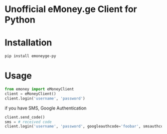 Unofficial eMoney.ge Client for Python
=======

Installation
============

```
pip install emoneyge-py
```

Usage
=======

```python
from emoney import eMoneyClient
client = eMoneyClient()
client.login('username', 'password')
```
if you have SMS, Google Authentication
```python
client.send_code()
sms = # received code
client.login('username', 'password', googleauthcode='foobar', smsauthcode=sms)
```
